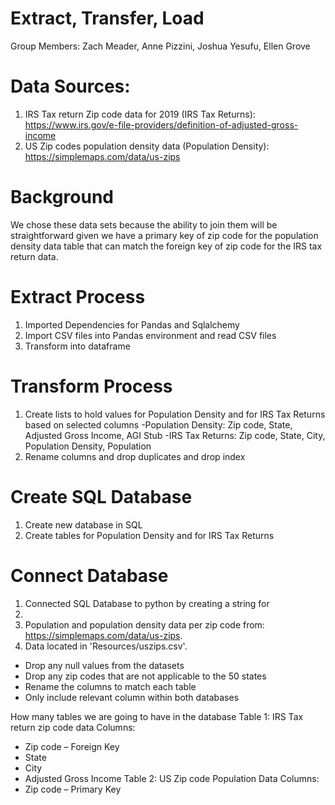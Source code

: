 # Extract, Transfer, Load
Group Members: Zach Meader, Anne Pizzini, Joshua Yesufu, Ellen Grove

# Data Sources:
1. IRS Tax return Zip code data for 2019 (IRS Tax Returns): https://www.irs.gov/e-file-providers/definition-of-adjusted-gross-income   
2. US Zip codes population density data (Population Density): https://simplemaps.com/data/us-zips  

# Background
We chose these data sets because the ability to join them will be straightforward 
given we have a primary key of zip code for the population density data table that 
can match the foreign key of zip code for the IRS tax return data.



# Extract Process

1) Imported Dependencies for Pandas and Sqlalchemy
2) Import CSV files into Pandas environment and read CSV files
3) Transform into dataframe


# Transform Process
1) Create lists to hold values for Population Density and for IRS Tax Returns based on selected columns
-Population Density: Zip code, State, Adjusted Gross Income, AGI Stub 
-IRS Tax Returns: Zip code, State, City, Population Density, Population 
2) Rename columns and drop duplicates and drop index

# Create SQL Database
1) Create new database in SQL
2) Create tables for Population Density and for IRS Tax Returns

# Connect Database
1) Connected SQL Database to python by creating a string for
2) 
3) Population and population density data per zip code from: https://simplemaps.com/data/us-zips.
4) Data located in 'Resources/uszips.csv'.


- Drop any null values from the datasets
- Drop any zip codes that are not applicable to the 50 states
- Rename the columns to match each table
- Only include relevant column within both databases


How many tables we are going to have in the database
Table 1: IRS Tax return zip code data
Columns:
- Zip code – Foreign Key
- State
- City
- Adjusted Gross Income
Table 2: US Zip code Population Data
Columns:
- Zip code – Primary Key
